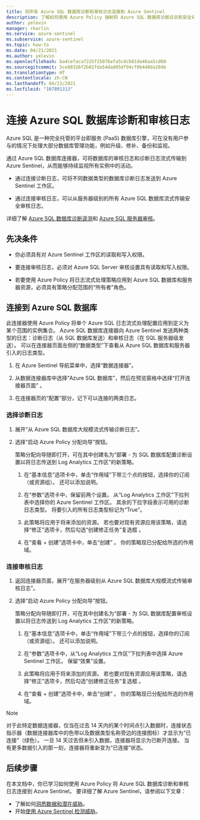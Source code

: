 ```yaml
---
title: 将所有 Azure SQL 数据库诊断和审核日志连接到 Azure Sentinel
description: 了解如何使用 Azure Policy 强制将 Azure SQL 数据库诊断日志和安全审核日志连接到 Azure Sentinel。
author: yelevin
manager: rkarlin
ms.service: azure-sentinel
ms.subservice: azure-sentinel
ms.topic: how-to
ms.date: 04/21/2021
ms.author: yelevin
ms.openlocfilehash: ba4cefaca7225f25076efa5cdcb81de46aa5cd60
ms.sourcegitcommit: 5ce88326f2b02fda54dad05df94cf0b440da284b
ms.translationtype: HT
ms.contentlocale: zh-CN
ms.lasthandoff: 04/22/2021
ms.locfileid: "107891313"
---
```

# <a name="connect-azure-sql-database-diagnostics-and-auditing-logs"></a>连接 Azure SQL 数据库诊断和审核日志

Azure SQL 是一种完全托管的平台即服务 (PaaS) 数据库引擎，可在没有用户参与的情况下处理大部分数据库管理功能，例如升级、修补、备份和监视。 

通过 Azure SQL 数据库连接器，可将数据库的审核日志和诊断日志流式传输到 Azure Sentinel，从而能够持续监视所有实例中的活动。

- 通过连接诊断日志，可将不同数据类型的数据库诊断日志发送到 Azure Sentinel 工作区。

- 通过连接审核日志，可以从服务器级别的所有 Azure SQL 数据库流式传输安全审核日志。

详细了解 [Azure SQL 数据库诊断遥测](../azure-sql/database/metrics-diagnostic-telemetry-logging-streaming-export-configure.md)和 [Azure SQL 服务器审核](../azure-sql/database/auditing-overview.md)。

## <a name="prerequisites"></a>先决条件

- 你必须具有对 Azure Sentinel 工作区的读取和写入权限。

- 要连接审核日志，必须对 Azure SQL Server 审核设置具有读取和写入权限。

- 若要使用 Azure Policy 将日志流式处理策略应用到 Azure SQL 数据库和服务器资源，必须具有策略分配范围的“所有者”角色。

## <a name="connect-to-azure-sql-database"></a>连接到 Azure SQL 数据库

此连接器使用 Azure Policy 将单个 Azure SQL 日志流式处理配置应用到定义为某个范围的实例集合。 Azure SQL 数据库连接器向 Azure Sentinel 发送两种类型的日志：诊断日志（从 SQL 数据库发送）和审核日志（在 SQL 服务器级发送）。 可以在连接器页面左侧的“数据类型”下查看从 Azure SQL 数据库和服务器引入的日志类型。

1. 在 Azure Sentinel 导航菜单中，选择“数据连接器”。

1. 从数据连接器库中选择“Azure SQL 数据库”，然后在预览窗格中选择“打开连接器页面” 。

1. 在连接器页的“配置”部分，记下可以连接的两类日志。

### <a name="connect-diagnostics-logs"></a>选择诊断日志

1. 展开“从 Azure SQL 数据库大规模流式传输诊断日志”。

1. 选择“启动 Azure Policy 分配向导”按钮。

    策略分配向导随即打开，可在其中创建名为“部署 - 为 SQL 数据库配置诊断设置以将日志传送到 Log Analytics 工作区”的新策略。

    1. 在“基本信息”选项卡中，单击“作用域”下带三个点的按钮，选择你的订阅（或资源组）。 还可以添加说明。

    1. 在“参数”选项卡中，保留前两个设置。 从“Log Analytics 工作区”下拉列表中选择你的 Azure Sentinel 工作区。 其余的下拉字段表示可用的诊断日志类型。 将要引入的所有日志类型标记为“True”。

    1. 此策略将应用于将来添加的资源。 若也要对现有资源应用该策略，请选择“修正”选项卡，然后勾选“创建修正任务”复选框 。

    1. 在“查看 + 创建”选项卡中，单击“创建”   。 你的策略现已分配给所选的作用域。

### <a name="connect-audit-logs"></a>连接审核日志

1. 返回连接器页面，展开“在服务器级别从 Azure SQL 数据库大规模流式传输审核日志”。

1. 选择“启动 Azure Policy 分配向导”按钮。

    策略分配向导随即打开，可在其中创建名为“部署 - 为 SQL 数据库配置审核设置以将日志传送到 Log Analytics 工作区”的新策略。

    1. 在“基本信息”选项卡中，单击“作用域”下带三个点的按钮，选择你的订阅（或资源组）。 还可以添加说明。

    1. 在“参数”选项卡中，从“Log Analytics 工作区”下拉列表中选择 Azure Sentinel 工作区。 保留“效果”设置。

    1. 此策略将应用于将来添加的资源。 若也要对现有资源应用该策略，请选择“修正”选项卡，然后勾选“创建修正任务”复选框 。

    1. 在“查看 + 创建”选项卡中，单击“创建”   。 你的策略现已分配给所选的作用域。

> [!NOTE]
>
> 对于此特定数据连接器，仅当在过去 14 天内的某个时间点引入数据时，连接状态指示器（数据连接器库中的色带以及数据类型名称旁边的连接图标）才显示为“已连接”（绿色）。 一旦 14 天过去但未引入数据，连接器将显示为已断开连接。 当有更多数据引入的那一刻，连接器将重新变为“已连接”状态。

## <a name="next-steps"></a>后续步骤

在本文档中，你已学习如何使用 Azure Policy 将 Azure SQL 数据库诊断和审核日志连接到 Azure Sentinel。 要详细了解 Azure Sentinel，请参阅以下文章：

- 了解如何[洞悉数据和潜在威胁](quickstart-get-visibility.md)。
- 开始[使用 Azure Sentinel 检测威胁](tutorial-detect-threats-built-in.md)。
